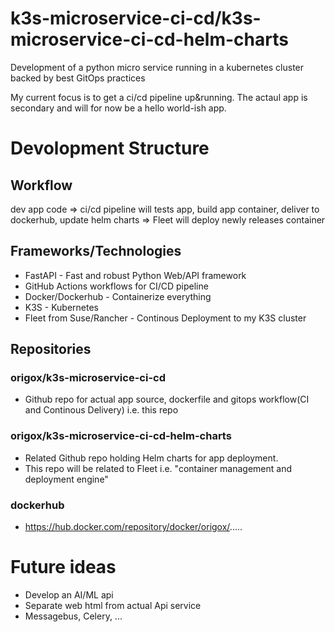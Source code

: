 # k3s-microservice-ci-cd/k3s-microservice-ci-cd-helm-charts
Development of a python micro service running in a kubernetes cluster backed by best GitOps practices 

My current focus is to get a ci/cd pipeline up&running. The actaul app is secondary and will for now be a hello world-ish app.

# Devolopment Structure

## Workflow
dev app code => ci/cd pipeline will tests app, build app container, deliver to dockerhub, update helm charts => Fleet will deploy newly releases container

## Frameworks/Technologies
- FastAPI - Fast and robust Python Web/API framework
- GitHub Actions workflows for CI/CD pipeline
- Docker/Dockerhub - Containerize everything
- K3S - Kubernetes
- Fleet from Suse/Rancher - Continous Deployment to my K3S cluster 

## Repositories

### origox/k3s-microservice-ci-cd
- Github repo for actual app source, dockerfile and gitops workflow(CI and Continous Delivery) i.e. this repo

### origox/k3s-microservice-ci-cd-helm-charts
- Related Github repo holding Helm charts for app deployment.
- This repo will be related to Fleet i.e. "container management and deployment engine"

### dockerhub
- https://hub.docker.com/repository/docker/origox/.....

# Future ideas
- Develop an AI/ML api
- Separate web html from actual Api service 
- Messagebus, Celery, ...
